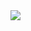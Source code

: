 <img src="https://capsule-render.vercel.app/api?type=waving&color=#ff6289&height=300&section=header&text=soolkkeobi%20&fontSize=90" />

